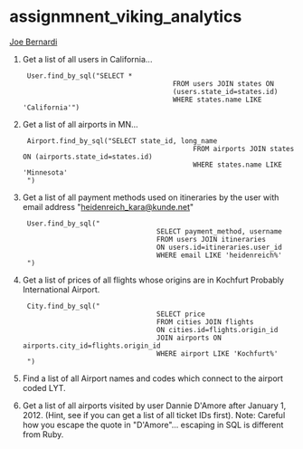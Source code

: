 # assignmnent_viking_analytics

[Joe Bernardi](https://github.com/jdbernardi/assignment_viking_airlines)

1. Get a list of all users in California...

		User.find_by_sql("SELECT *
											FROM users JOIN states ON
											(users.state_id=states.id)
 											WHERE states.name LIKE 'California'")

2. Get a list of all airports in MN...

		Airport.find_by_sql("SELECT state_id, long_name
												 FROM airports JOIN states ON (airports.state_id=states.id)
												 WHERE states.name LIKE 'Minnesota'
		")

3. Get a list of all payment methods used on itineraries by the user with email address "heidenreich_kara@kunde.net"

		User.find_by_sql("
									 	SELECT payment_method, username
									 	FROM users JOIN itineraries
									 	ON users.id=itineraries.user_id
									 	WHERE email LIKE 'heidenreich%'
		")


4. Get a list of prices of all flights whose origins are in Kochfurt Probably International Airport.


		City.find_by_sql("
									 	SELECT price
									 	FROM cities JOIN flights
									 	ON cities.id=flights.origin_id
									 	JOIN airports ON airports.city_id=flights.origin_id
									 	WHERE airport LIKE 'Kochfurt%'
		")


5. Find a list of all Airport names and codes which connect to the airport coded LYT.


6. Get a list of all airports visited by user Dannie D'Amore after January 1, 2012. (Hint, see if you can get a list of all ticket IDs first). Note: Careful how you escape the quote in "D'Amore"... escaping in SQL is different from Ruby.